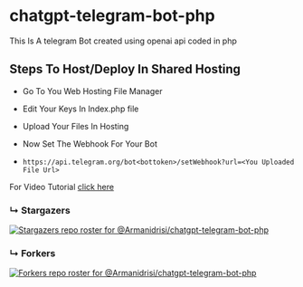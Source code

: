 # chatgpt-telegram-bot-php
This Is A telegram Bot created using openai api coded in php 
## Steps To Host/Deploy In Shared Hosting

 - Go To You Web Hosting File Manager


- Edit Your Keys In Index.php file


- Upload Your Files In Hosting


- Now Set The Webhook For Your Bot


- ```https://api.telegram.org/bot<bottoken>/setWebhook?url=<You Uploaded File Url>```


For Video Tutorial <a href="https://youtu.be/MKxtz4Iudpk">click here</a>

### &#8627; Stargazers
[![Stargazers repo roster for @Armanidrisi/chatgpt-telegram-bot-php](https://reporoster.com/stars/Armanidrisi/chatgpt-telegram-bot-php)](https://github.com/Armanidrisi/chatgpt-telegram-bot-php/stargazers)

### &#8627; Forkers
[![Forkers repo roster for @Armanidrisi/chatgpt-telegram-bot-php](https://reporoster.com/forks/Armanidrisi/chatgpt-telegram-bot-php)](https://github.com/Armanidrisi/chatgpt-telegram-bot-php/network/members)
